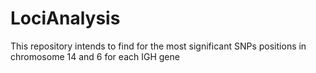 # LociAnalysis
This repository intends to find for the most significant SNPs positions in chromosome 14 and 6 for each IGH gene
